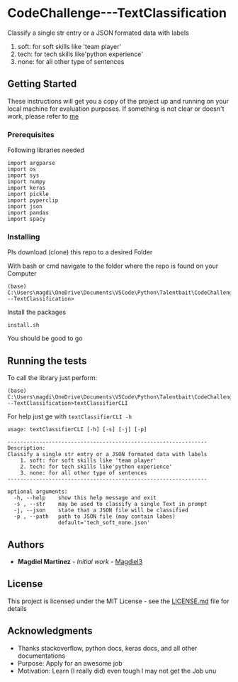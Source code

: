 # CodeChallenge---TextClassification

Classify a single str entry or a JSON formated data with labels
  1. soft: for soft skills like 'team player'
  2. tech: for tech skills like'python experience'
  3. none: for all other type of sentences

## Getting Started

These instructions will get you a copy of the project up and running on your local machine for evaluation purposes. If something is not clear or doesn't work, please refer to [me](mailto:magdieltercero@hotmail.com)

### Prerequisites

Following libraries needed

```
import argparse
import os
import sys
import numpy
import keras
import pickle
import pyperclip
import json
import pandas
import spacy
```

### Installing

Pls download (clone) this repo to a desired Folder

With bash or cmd navigate to the folder where the repo is found on your Computer

```
(base) C:\Users\magdi\OneDrive\Documents\VSCode\Python\Talentbait\CodeChallenge---TextClassification>
```

Install the packages

```shell
install.sh
```

You should be good to go

## Running the tests

To call the library just perform: 

```
(base) C:\Users\magdi\OneDrive\Documents\VSCode\Python\Talentbait\CodeChallenge---TextClassification>textClassifierCLI
```

For help just ge with ```textClassifierCLI -h```

```
usage: textClassifierCLI [-h] [-s] [-j] [-p]

---------------------------------------------------------------
Description:
Classify a single str entry or a JSON formated data with labels
    1. soft: for soft skills like 'team player'
    2. tech: for tech skills like'python experience'
    3. none: for all other type of sentences
---------------------------------------------------------------

optional arguments:
  -h, --help    show this help message and exit
  -s , --str    may be used to classify a single Text in prompt
  -j, --json    state that a JSON file will be classified
  -p , --path   path to JSON file (may contain labes)
                default='tech_soft_none.json'
```

## Authors

* **Magdiel Martinez** - *Initial work* - [Magdiel3](https://github.com/Magdiel3)

## License

This project is licensed under the MIT License - see the [LICENSE.md](LICENSE.md) file for details

## Acknowledgments

* Thanks stackoverflow, python docs, keras docs, and all other documentations
* Purpose: Apply for an awesome job 
* Motivation: Learn (I really did) even tough I may not get the Job unu
